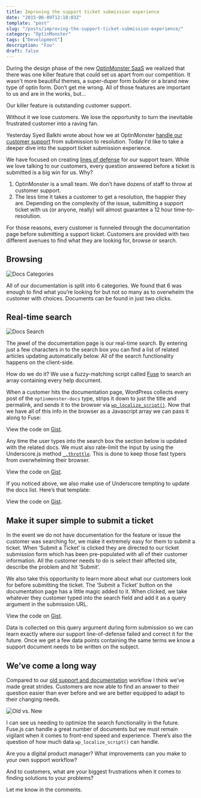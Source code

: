 ```yaml
---
title: Improving the support ticket submission experience
date: "2015-06-09T12:18:03Z"
template: "post"
slug: "/posts/improving-the-support-ticket-submission-experience/"
category: "OptinMonster"
tags: ["Development"]
description: "Foo"
draft: false
---
```

During the design phase of the new [OptinMonster SaaS](https://aaroneaton.blog/wp/recommends/optinmonster/) we realized that there was one killer feature that could set us apart from our competition. It wasn't more beautiful themes, a super-duper form builder or a brand new type of optin form. Don’t get me wrong. All of those features are important to us and are in the works, but&#8230;

Our killer feature is outstanding customer support.

Without it we lose customers. We lose the opportunity to turn the inevitable frustrated customer into a raving fan.

Yesterday Syed Balkhi wrote about how we at OptinMonster [handle our customer support](https://syedbalkhi.com/how-we-handle-customer-support-behind-the-scenes-look/) from submission to resolution. Today I'd like to take a deeper dive into the support ticket submission experience.

We have focused on creating [lines of defense](http://robinhq.com/customer-service-guide/support-content/) for our support team. While we love talking to our customers, every question answered before a ticket is submitted is a big win for us. Why?

  1. OptinMonster is a small team. We don’t have dozens of staff to throw at customer support.
  2. The less time it takes a customer to get a resolution, the happier they are. Depending on the complexity of the issue, submitting a support ticket with us (or anyone, really) will almost guarantee a 12 hour time-to-resolution.

For those reasons, every customer is funneled through the documentation page before submitting a support ticket. Customers are provided with two different avenues to find what they are looking for, browse or search.

## Browsing

![Docs Categories](./OptinMonster_Docs.png)

All of our documentation is split into 6 categories. We found that 6 was enough to find what you’re looking for but not so many as to overwhelm the customer with choices. Documents can be found in just two clicks.

## Real-time search

![Docs Search](./OptinMonster_Docs1.png)

The jewel of the documentation page is our real-time search. By entering just a few characters in to the search box you can find a list of related articles updating automatically below. All of the search functionality happens on the client-side.

How do we do it? We use a fuzzy-matching script called [Fuse](https://github.com/krisk/Fuse) to search an array containing every help document.

When a customer hits the documentation page, WordPress collects every post of the `optinmonster-docs` type, strips it down to just the title and permalink, and sends it to the browser via [`wp_localize_script()`](https://codex.wordpress.org/Function_Reference/wp_localize_script). Now that we have all of this info in the browser as a Javascript array we can pass it along to Fuse:

<div class="oembed-gist">
  <noscript>
    View the code on <a href="https://gist.github.com/channeleaton/66c0951be2dd65e1f13c">Gist</a>.
  </noscript>
</div>

Any time the user types into the search box the section below is updated with the related docs. We must also rate-limit the input by using the Underscore.js method [`_.throttle`](http://underscorejs.org/#throttle). This is done to keep those fast typers from overwhelming their browser.

<div class="oembed-gist">
  <noscript>
    View the code on <a href="https://gist.github.com/channeleaton/66c0951be2dd65e1f13c">Gist</a>.
  </noscript>
</div>

If you noticed above, we also make use of Underscore tempting to update the docs list. Here’s that template:

<div class="oembed-gist">
  <noscript>
    View the code on <a href="https://gist.github.com/channeleaton/66c0951be2dd65e1f13c">Gist</a>.
  </noscript>
</div>

## Make it super simple to submit a ticket

In the event we do not have documentation for the feature or issue the customer was searching for, we make it extremely easy for them to submit a ticket. When ‘Submit a Ticket’ is clicked they are directed to our ticket submission form which has been pre-populated with all of their customer information. All the customer needs to do is select their affected site, describe the problem and hit ‘Submit’.

We also take this opportunity to learn more about what our customers look for before submitting the ticket. The ‘Submit a Ticket’ button on the documentation page has a little magic added to it. When clicked, we take whatever they customer typed into the search field and add it as a query argument in the submission URL.

<div class="oembed-gist">
  <noscript>
    View the code on <a href="https://gist.github.com/channeleaton/66c0951be2dd65e1f13c">Gist</a>.
  </noscript>
</div>

Data is collected on this query argument during form submission so we can learn exactly where our support line-of-defense failed and correct it for the future. Once we get a few data points containing the same terms we know a support document needs to be written on the subject.

## We’ve come a long way

Compared to our [old support and documentation](https://old.optinmonster.com/docs/) workflow I think we’ve made great strides. Customers are now able to find an answer to their question easier than ever before and we are better equipped to adapt to their changing needs.

![Old vs. New](./OptinMonster_Docs2.png)

I can see us needing to optimize the search functionality in the future. Fuse.js can handle a great number of documents but we must remain vigilant when it comes to front-end speed and experience. There’s also the question of how much data `wp_localize_script()` can handle.

Are you a digital product manager? What improvements can you make to your own support workflow?

And to customers, what are your biggest frustrations when it comes to finding solutions to your problems?

Let me know in the comments.